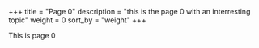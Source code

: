 +++
title = "Page 0"
description = "this is the page 0 with an interresting topic"
weight = 0
sort_by = "weight"
+++

This is page 0
